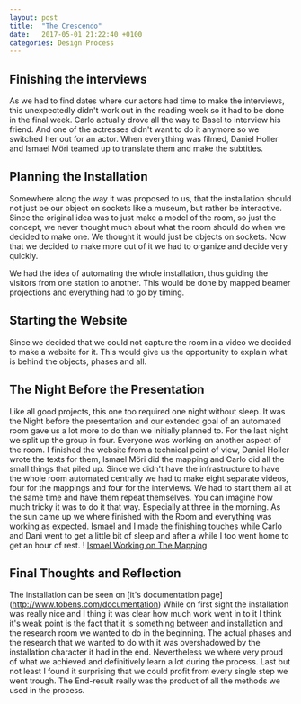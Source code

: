 ```yaml
---
layout: post
title:  "The Crescendo"
date:   2017-05-01 21:22:40 +0100
categories: Design Process
---
```

## Finishing the interviews ##
As we had to find dates where our actors had time to make the interviews, this unexpectedly didn't work out in the reading week so it had to be done in the final week. Carlo actually drove all the way to Basel to interview his friend. And one of the actresses didn't want to do it anymore so we switched her out for an actor. When everything was filmed, Daniel Holler and Ismael Möri teamed up to translate them and make the subtitles.

## Planning the Installation ##
Somewhere along the way it was proposed to us, that the installation should not just be our object on sockets like a museum, but rather be interactive. Since the original idea was to just make a model of the room, so just the concept, we never thought much about what the room should do when we decided to make one. We thought it would just be objects on sockets. Now that we decided to make more out of it we had to organize and decide very quickly.

We had the idea of automating the whole installation, thus guiding the visitors from one station to another. This would be done by mapped beamer projections and everything had to go by timing.

## Starting the Website ##
Since we decided that we could not capture the room in a video we decided to make a website for it. This would give us the opportunity to explain what is behind the objects, phases and all.

## The Night Before the Presentation ##
Like all good projects, this one too required one night without sleep.
It was the Night before the presentation and our extended goal of an automated room gave us a lot more to do than we initially planned to.
For the last night we split up the group in four. Everyone was working on another aspect of the room. I finished the website from a technical point of view, Daniel Holler wrote the texts for them, Ismael Möri did the mapping and Carlo did all the small things that piled up.
Since we didn't have the infrastructure to have the whole room automated centrally we had to make eight separate videos, four for the mappings and four for the interviews. We had to start them all at the same time and have them repeat themselves. You can imagine how much tricky it was to do it that way. Especially at three in the morning.
As the sun came up we where finished with the Room and everything was working as expected.
Ismael and I made the finishing touches while Carlo and Dani went to get a little bit of sleep and after a while I too went home to get an hour of rest.
! [Ismael Working on The Mapping](http://carlonatter.ch/wp-content/uploads/2017/05/IMG_4259.jpg)

## Final Thoughts and Reflection ##
The installation can be seen on [it's documentation page] (http://www.tobens.com/documentation)
While on first sight the installation was really nice and I thing it was clear how much work went in to it I think it's weak point is the fact that it is something between and installation and the research room we wanted to do in the beginning.
The actual phases and the research that we wanted to do with it was overshadowed by the installation character it had in the end. Nevertheless we where very proud of what we achieved and definitively learn a lot during the process. Last but not least I found it surprising that we could profit from every single step we went trough. The End-result really was the product of all the methods we used in the process.
